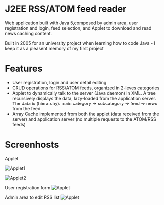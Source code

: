 J2EE RSS/ATOM feed reader
=========================

Web application built with Java 5,composed by admin area, user registration and login, feed selection, and Applet to download and read news caching content.

Built in 2005 for an university project when learning how to code Java - I keep it as a pleasent memory of my first project

# Features
 * User registration, login and user detail editing
 * CRUD operations for RSS/ATOM feeds, organized in 2-leves categories
 * Applet to dynamically talk to the server (Java daemon) in XML. 
   A tree recursively displays the data, lazy-loaded from the application server.
   The data is (hierarchy): main category -> subcategory -> feed ->  news from the feed
 * Array Cache implemented from both the applet (data received from the server)
   and application server (no multiple requests to the ATOM/RSS feeds)

# Screenhosts

Applet

![Applet1](https://raw.github.com/elvisciotti/j2ee-feed-reader/master/screenshots/applet-5.gif)

![Applet2](https://raw.github.com/elvisciotti/j2ee-feed-reader/master/screenshots/applet-6.gif)

User registration form
![Applet](https://raw.github.com/elvisciotti/j2ee-feed-reader/master/screenshots/jsp-edit-user-details.gif)

Admin area to edit RSS list
![Applet](https://raw.github.com/elvisciotti/j2ee-feed-reader/master/screenshots/jsp-manage-feeds.gif)

<!--
User login, registration, edit details

![User](https://raw.github.com/elvisciotti/j2ee-feed-reader/master/screenshots/jsp-register.gif)

![User](https://raw.github.com/elvisciotti/j2ee-feed-reader/master/screenshots/jsp-login.gif)

![User](https://raw.github.com/elvisciotti/j2ee-feed-reader/master/screenshots/jsp-manage-feeds-list.gif)
-->
